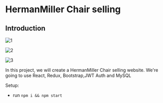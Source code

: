 # HermanMiller Chair selling

## Introduction
![1](https://user-images.githubusercontent.com/65554508/124516508-cf305a80-ddaf-11eb-9675-5529dd5a02bd.jpg)


![2](https://user-images.githubusercontent.com/65554508/124516509-cfc8f100-ddaf-11eb-940b-790c99d371cc.jpg)


![3](https://user-images.githubusercontent.com/65554508/124516511-cfc8f100-ddaf-11eb-9c46-1fe3d555aa9d.jpg)

In this project, we will create a HermanMiller Chair selling website. We're going to use React, Redux, Bootstrap,JWT Auth and MySQL


Setup:
- run ```npm i && npm start```

